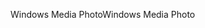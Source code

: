 <span data-ttu-id="8abaf-101">Windows Media Photo</span><span class="sxs-lookup"><span data-stu-id="8abaf-101">Windows Media Photo</span></span>